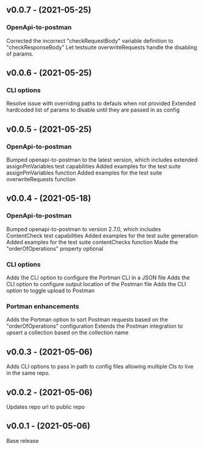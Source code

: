 ## v0.0.7 - (2021-05-25)

### OpenApi-to-postman

Corrected the incorrect "checkRequestBody" variable definition to "checkResponseBody"
Let testsuite overwriteRequests handle the disabling of params.

## v0.0.6 - (2021-05-25)

### CLI options

Resolve issue with overriding paths to defauls when not provided
Extended hardcoded list of params to disable until they are passed in as config

## v0.0.5 - (2021-05-25)

### OpenApi-to-postman

Bumped openapi-to-postman to the latest version, which includes extended assignPmVariables test capabilities
Added examples for the test suite assignPmVariables function
Added examples for the test suite overwriteRequests function

## v0.0.4 - (2021-05-18)

### OpenApi-to-postman

Bumped openapi-to-postman to version 2.7.0, which includes ContentCheck test capabilities
Added examples for the test suite generation
Added examples for the test suite contentChecks function
Made the "orderOfOperations" property optional

### CLI options

Adds the CLI option to configure the Portman CLI in a JSON file
Adds the CLI option to configure output location of the Postman file
Adds the CLI option to toggle upload to Postman

### Portman enhancements

Adds the Portman option to sort Postman requests based on the "orderOfOperations" configuration
Extends the Postman integration to upsert a collection based on the collection name

## v0.0.3 - (2021-05-06)

Adds CLI options to pass in path to config files allowing multiple CIs to live in the same repo.

## v0.0.2 - (2021-05-06)

Updates repo url to public repo

## v0.0.1 - (2021-05-06)

Base release
